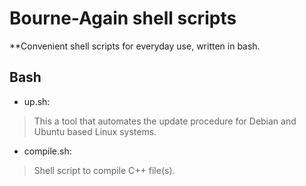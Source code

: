Bourne-Again shell scripts
=
**Convenient shell scripts for everyday use, written in bash.

## Bash
* up.sh:
>This a tool that automates the update procedure for Debian and Ubuntu based Linux systems.

* compile.sh:
>Shell script to compile C++ file(s).
